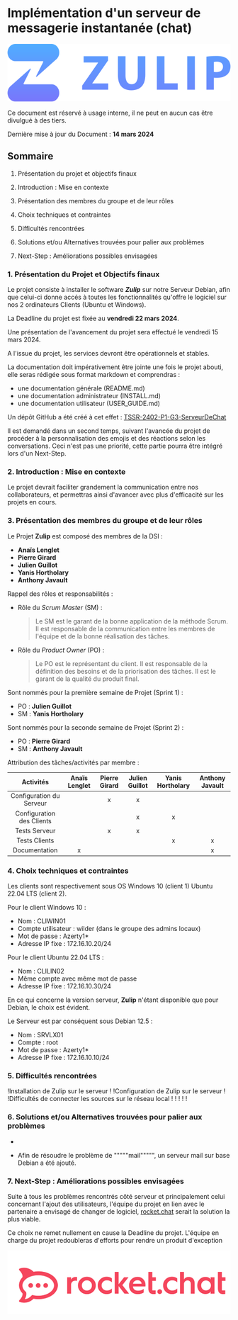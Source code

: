 # **Implémentation d'un serveur de messagerie instantanée (chat)**

![Zulip](attachments/Zulip.png)

Ce document est réservé à usage interne, il ne peut en aucun cas être divulgué à des tiers.

Dernière mise à jour du Document : **14 mars 2024**

## **Sommaire**

1. Présentation du projet et objectifs finaux

2. Introduction : Mise en contexte

3. Présentation des membres du groupe et de leur rôles

4. Choix techniques et contraintes

5. Difficultés rencontrées

6. Solutions et/ou Alternatives trouvées pour palier aux problèmes

7. Next-Step : Améliorations possibles envisagées

### **1. Présentation du Projet et Objectifs finaux**

Le projet consiste à installer le software **_Zulip_** sur notre Serveur Debian, afin que celui-ci donne accés à toutes les fonctionnalités qu'offre le logiciel sur nos 2 ordinateurs Clients (Ubuntu et Windows).

La Deadline du projet est fixée au **vendredi 22 mars 2024**.

Une présentation de l'avancement du projet sera effectué le vendredi 15 mars 2024.

A l'issue du projet, les services devront être opérationnels et stables.

La documentation doit impérativement être jointe une fois le projet abouti, elle seras rédigée sous format markdown et comprendras :

- une documentation générale (README.md)
- une documentation administrateur (INSTALL.md)
- une documentation utilisateur (USER_GUIDE.md)

Un dépôt GitHub a été créé à cet effet : [TSSR-2402-P1-G3-ServeurDeChat](https://github.com/WildCodeSchool/TSSR-2402-P1-G3-ServeurDeChat)

Il est demandé dans un second temps, suivant l'avancée du projet de procéder à la personnalisation des emojis et des réactions selon les conversations.
Ceci n'est pas une priorité, cette partie pourra être intégré lors d'un Next-Step.

### **2. Introduction : Mise en contexte**

Le projet devrait faciliter grandement la communication entre nos collaborateurs, et permettras ainsi d'avancer avec plus d'efficacité sur les projets en cours.

### **3. Présentation des membres du groupe et de leur rôles**

Le Projet **Zulip** est composé des membres de la DSI :

* **Anaïs Lenglet**
* **Pierre Girard**
* **Julien Guillot**
* **Yanis Hortholary**
* **Anthony Javault**

Rappel des rôles et responsabilités :

- Rôle du _Scrum Master_ (SM) :

    > Le SM est le garant de la bonne application de la méthode Scrum. Il est responsable de la communication entre les membres de l'équipe et de la bonne réalisation des tâches.
            
- Rôle du _Product Owner_ (PO) :

    > Le PO est le représentant du client. Il est responsable de la définition des besoins et de la priorisation des tâches. Il est le garant de la qualité du produit final.
            
Sont nommés pour la première semaine de Projet (Sprint 1) :

* PO : **Julien Guillot**
* SM : **Yanis Hortholary**
            
Sont nommés pour la seconde semaine de Projet (Sprint 2) :

* PO : **Pierre Girard**
* SM : **Anthony Javault**

Attribution des tâches/activités par membre :

|Activités|**Anaïs Lenglet**|**Pierre Girard**|**Julien Guillot**|**Yanis Hortholary**|**Anthony Javault**|
|:-:|:-:|:-:|:-:|:-:|:-:|
|Configuration du Serveur||x|x|||
|Configuration des Clients|||x|x||
|Tests Serveur||x|x|||
|Tests Clients||||x|x|
|Documentation|x||||x|




### **4. Choix techniques et contraintes**

Les clients sont respectivement sous OS Windows 10 (client 1) Ubuntu 22.04 LTS (client 2).

Pour le client Windows 10 : 
- Nom : CLIWIN01
- Compte utilisateur : wilder (dans le groupe des admins locaux)
- Mot de passe : Azerty1*
- Adresse IP fixe : 172.16.10.20/24

Pour le client Ubuntu 22.04 LTS :
- Nom :  CLILIN02
- Même compte avec même mot de passe
- Adresse IP fixe : 172.16.10.30/24

En ce qui concerne la version serveur, **Zulip** n'étant disponible que pour Debian, le choix est évident.

Le Serveur est par conséquent sous Debian 12.5 :
- Nom : SRVLX01
- Compte : root
- Mot de passe : Azerty1*
- Adresse IP fixe : 172.16.10.10/24

### **5. Difficultés rencontrées**

!Installation de Zulip sur le serveur 
!
!Configuration de Zulip sur le serveur
!
!Difficultés de connecter les sources sur le réseau local
!
!
!
!
!

### **6. Solutions et/ou Alternatives trouvées pour palier aux problèmes**
- 

- Afin de résoudre le problème de """""mail""""", un serveur mail sur base Debian a été ajouté.

### **7. Next-Step : Améliorations possibles envisagées**

Suite à tous les problèmes rencontrés côté serveur et principalement celui concernant l'ajout des utilisateurs, l'équipe du projet en lien avec le partenaire a envisagé de changer de logiciel, [rocket.chat](https://fr.rocket.chat/) serait la solution la plus viable.

Ce choix ne remet nullement en cause la Deadline du projet. L'équipe en charge du projet redoubleras d'efforts pour rendre un produit d'exception

![rocket.chat](attachments/rocketchat_original.png)